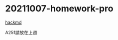 # 20211007-homework-pro

[hackmd](https://hackmd.io/@nssh/nscsc/https%3A%2F%2Fhackmd.io%2FgDamy4sXS8WFZMrNFAGx2A)

A251請放在上週
